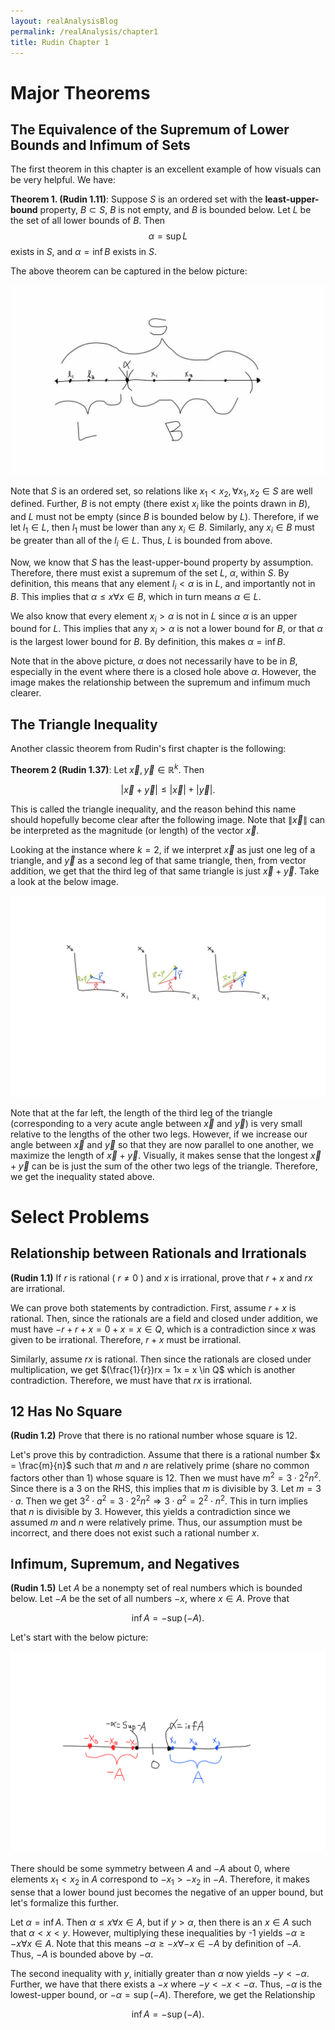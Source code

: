 ```yaml
---
layout: realAnalysisBlog
permalink: /realAnalysis/chapter1
title: Rudin Chapter 1
---
```


# Major Theorems

## The Equivalence of the Supremum of Lower Bounds and Infimum of Sets

The first theorem in this chapter is an excellent example of how visuals can be very helpful.  We have:

**Theorem 1. (Rudin 1.11)**:  Suppose $S$ is an ordered set with the **least-upper-bound** property, $B \subset S$, $B$ is not empty, and $B$ is bounded below. Let $L$ be the set of all lower bounds of $B$. Then
$$α = \sup L$$
exists in $S$, and $α= \inf B$ exists in $S.$

The above theorem can be captured in the below picture:

![theorem1_11](theorem1_11.jpg)

Note that $S$ is an ordered set, so relations like $x_1 < x_2, \forall x_1, x_2 \in S$ are well defined.  Further, $B$ is not empty (there exist $x_i$ like the points drawn in $B$), and $L$ must not be empty (since $B$ is bounded below by $L$).  Therefore, if we let $l_1 \in L$, then $l_1$ must be lower than any $x_i \in B$.  Similarly, any $x_i \in B$ must be greater than all of the $l_i \in L$.  Thus, $L$ is bounded from above.  

Now, we know that $S$ has the least-upper-bound property by assumption.  Therefore, there must exist a supremum of the set $L$, $\alpha$, within $S$.  By definition, this means that any element $l_i < \alpha$ is in $L$, and importantly not in $B$.  This implies that $\alpha \leq x \forall x \in B$, which in turn means $\alpha \in L$.    

We also know that every element $x_i > \alpha$ is not in $L$ since $\alpha$ is an upper bound for $L$.  This implies that any $x_i > \alpha$ is not a lower bound for $B$, or that $\alpha$ is the largest lower bound for $B$.  By definition, this makes $\alpha = \inf B$.  

Note that in the above picture, $\alpha$ does not necessarily have to be in $B$, especially in the event where there is a closed hole above $\alpha$.  However, the image makes the relationship between the supremum and infimum much clearer.  

## The Triangle Inequality

Another classic theorem from Rudin's first chapter is the following:

**Theorem 2 (Rudin 1.37)**: Let $\vec{x}, \vec{y} \in \mathbb{R}^k$.  Then

$$|\vec{x} + \vec{y}| \leq |\vec{x}| + |\vec{y}|. $$

This is called the triangle inequality, and the reason behind this name should hopefully become clear after the following image.  Note that $\| \vec{x} \|$ can be interpreted as the magnitude (or length) of the vector $\vec{x}$.

Looking at the instance where $k = 2$, if we interpret $\vec{x}$ as just one leg of a triangle, and $\vec{y}$ as a second leg of that same triangle, then, from vector addition, we get that the third leg of that same triangle is just $\vec{x} + \vec{y}$.  Take a look at the below image.  

![triangleInequality](triangleInequality.jpg)

Note that at the far left, the length of the third leg of the triangle (corresponding to a very acute angle between $\vec{x}$ and $\vec{y}$) is very small relative to the lengths of the other two legs.  However, if we increase our angle between $\vec{x}$ and $\vec{y}$ so that they are now parallel to one another, we maximize the length of $\vec{x} + \vec{y}$.  Visually, it makes sense that the longest $\vec{x} + \vec{y}$ can be is just the sum of the other two legs of the triangle.  Therefore, we get the inequality stated above.  

# Select Problems
## Relationship between Rationals and Irrationals

**(Rudin 1.1)** If $r$ is rational ( $r \neq 0$ ) and $x$ is irrational, prove that $r + x$ and $rx$ are irrational.

We can prove both statements by contradiction.  First, assume $r + x$ is rational.  Then, since the rationals are a field and closed under addition, we must have $-r + r + x = 0 + x = x \in Q$, which is a contradiction since $x$ was given to be irrational.  Therefore, $r + x$ must be irrational.  

Similarly, assume $rx$ is rational.  Then since the rationals are closed under multiplication, we get $(\frac{1}{r})rx = 1x = x \in Q$ which is another contradiction.  Therefore, we must have that $rx$ is irrational.  

## 12 Has No Square

**(Rudin 1.2)** Prove that there is no rational number whose square is 12.

Let's prove this by contradiction.  Assume that there is a rational number $x = \frac{m}{n}$ such that $m$ and $n$ are relatively prime (share no common factors other than 1) whose square is 12.  Then we must have $m^2 = 3 \cdot 2^2 n^2$.  Since there is a 3 on the RHS, this implies that $m$ is divisible by 3.  Let $m = 3\cdot a$.  Then we get $3^2\cdot a^2 = 3\cdot 2^2n^2 \Rightarrow 3\cdot a^2 = 2^2\cdot n^2$.  This in turn implies that $n$ is divisible by 3.  However, this yields a contradiction since we assumed $m$ and $n$ were relatively prime.  Thus, our assumption must be incorrect, and there does not exist such a rational number $x$.  

## Infimum, Supremum, and Negatives

**(Rudin 1.5)** Let $A$ be a nonempty set of real numbers which is bounded below.  Let $-A$ be the set of all numbers $-x$, where $x \in A$.  Prove that

$$\inf A = - \sup(-A).$$

Let's start with the below picture:

![infminussup](infminussup.png)

There should be some symmetry between $A$ and $-A$ about 0, where elements $x_1 < x_2$ in $A$ correspond to $-x_1 > -x_2$ in $-A$.  Therefore, it makes sense that a lower bound just becomes the negative of an upper bound, but let's formalize this further.  

Let $\alpha = \inf A$.  Then $\alpha \leq x \forall x \in A$, but if $y > \alpha$, then there is an $x \in A$ such that $\alpha < x < y$.  However, multiplying these inequalities by -1 yields $-\alpha \geq -x \forall x \in A$.  Note that this means $-\alpha \geq -x \forall -x \in -A$ by definition of $-A$.  Thus, $-A$ is bounded above by $-\alpha$.  

The second inequality with $y$, initially greater than $\alpha$ now yields $-y < -\alpha$.  Further, we have that there exists a $-x$ where $-y < -x < -\alpha$.  Thus, $-\alpha$ is the lowest-upper bound, or $-\alpha = \sup (-A)$.  Therefore, we get the Relationship

$$\inf A = -\sup (-A). $$
